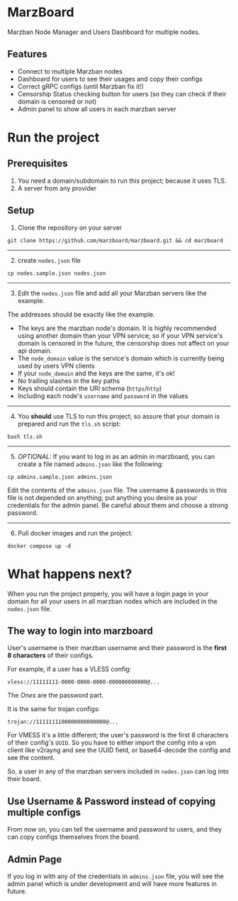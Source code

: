 # MarzBoard
Marzban Node Manager and Users Dashboard for multiple nodes.

## Features
- Connect to multiple Marzban nodes
- Dashboard for users to see their usages and copy their configs
- Correct gRPC configs (until Marzban fix it!) 
- Censorship Status checking button for users (so they can check if their domain is censored or not)
- Admin panel to show all users in each marzban server

# Run the project

## Prerequisites
1. You need a domain/subdomain to run this project; because it uses TLS.
2. A server from any provider

## Setup
1. Clone the repository on your server
```shell
git clone https://github.com/marzboard/marzboard.git && cd marzboard 
```
--------
2. create `nodes.json` file
```shell
cp nodes.sample.json nodes.json
```
--------
3. Edit the `nodes.json` file and add all your Marzban servers like the example.

The addresses should be exactly like the example.
- The keys are the marzban node's domain. It is highly recommended using another domain than your VPN service; so if your VPN service's domain is censored in the future, the censorship does not affect on your api domain.
- The `node_domain` value is the service's domain which is currently being used by users VPN clients
- If your `node_domain` and the keys are the same, it's ok!
- No trailing slashes in the key paths
- Keys should contain the URI schema (`https`/`http`)
- Including each node's `username` and `password` in the values

--------
4. You **should** use TLS to run this project; so assure that your domain is prepared and run the `tls.sh` script:
```shell
bash tls.sh
```
--------
5. *OPTIONAL:* If you want to log in as an admin in marzboard, you can create a file named `admins.json` like the following:
```shell
cp admins.sample.json admins.json
```

Edit the contents of the `admins.json` file. The username & passwords in this file is not depended on anything; put anything you desire as your credentials for the admin panel. Be careful about them and choose a strong password.

--------
6. Pull docker images and run the project:
```shell
docker compose up -d
```

# What happens next?
When you run the project properly, you will have a login page in your domain for all your users in all marzban nodes which are included in the `nodes.json` file.

## The way to login into marzboard
User's username is their marzban username and their password is the **first 8 characters** of their configs.

For example, if a user has a VLESS config:
```text
vless://11111111-0000-0000-0000-000000000000@...
```

The _Ones_ are the password part.

It is the same for trojan configs:
```text
trojan://1111111100000000000000@...
```

For VMESS it's a little different; the user's password is the first 8 characters of their config's `UUID`. So you have to either import the config into a vpn client like v2rayng and see the UUID field, or base64-decode the config and see the content.

So, a user in any of the marzban servers included in `nodes.json` can log into their board.

## Use Username & Password instead of copying multiple configs
From now on, you can tell the username and password to users, and they can copy configs themselves from the board.

## Admin Page
If you log in with any of the credentials in `admins.json` file, you will see the admin panel which is under development and will have more features in future.
